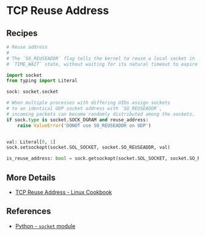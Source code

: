 # TCP Reuse Address

## Recipes

```python
# Reuse address
#
# The `SO_REUSEADDR` flag tells the kernel to reuse a local socket in
# `TIME_WAIT` state, without waiting for its natural timeout to expire

import socket
from typing import Literal

sock: socket.socket

# When multiple processes with differing UIDs assign sockets
# to an identical UDP socket address with `SO_REUSEADDR`,
# incoming packets can become randomly distributed among the sockets.
if sock.type is socket.SOCK_DGRAM and reuse_address:
    raise ValueError('DONOT use SO_REUSEADDR on UDP')


val: Literal[0, 1]
sock.setsockopt(socket.SOL_SOCKET, socket.SO_REUSEADDR, val)

is_reuse_address: bool = sock.getsockopt(socket.SOL_SOCKET, socket.SO_REUSEADDR) != 0
```

## More Details

- [TCP Reuse Address - Linux Cookbook](https://leven-cn.github.io/linux-cookbook/cookbook/net/tcp_reuse_address)

## References

- [Python - `socket` module](https://docs.python.org/3/library/socket.html)
